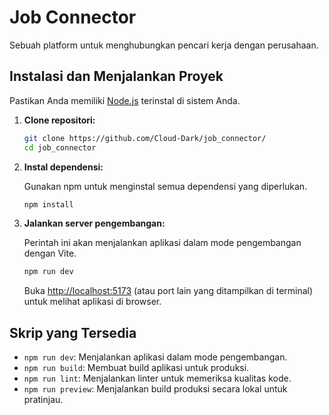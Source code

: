 # Job Connector

Sebuah platform untuk menghubungkan pencari kerja dengan perusahaan.

## Instalasi dan Menjalankan Proyek

Pastikan Anda memiliki [Node.js](https://nodejs.org/) terinstal di sistem Anda.

1.  **Clone repositori:**

    ```bash
    git clone https://github.com/Cloud-Dark/job_connector/
    cd job_connector
    ```

2.  **Instal dependensi:**

    Gunakan npm untuk menginstal semua dependensi yang diperlukan.

    ```bash
    npm install
    ```

3.  **Jalankan server pengembangan:**

    Perintah ini akan menjalankan aplikasi dalam mode pengembangan dengan Vite.

    ```bash
    npm run dev
    ```

    Buka [http://localhost:5173](http://localhost:5173) (atau port lain yang ditampilkan di terminal) untuk melihat aplikasi di browser.

## Skrip yang Tersedia

-   `npm run dev`: Menjalankan aplikasi dalam mode pengembangan.
-   `npm run build`: Membuat build aplikasi untuk produksi.
-   `npm run lint`: Menjalankan linter untuk memeriksa kualitas kode.
-   `npm run preview`: Menjalankan build produksi secara lokal untuk pratinjau.